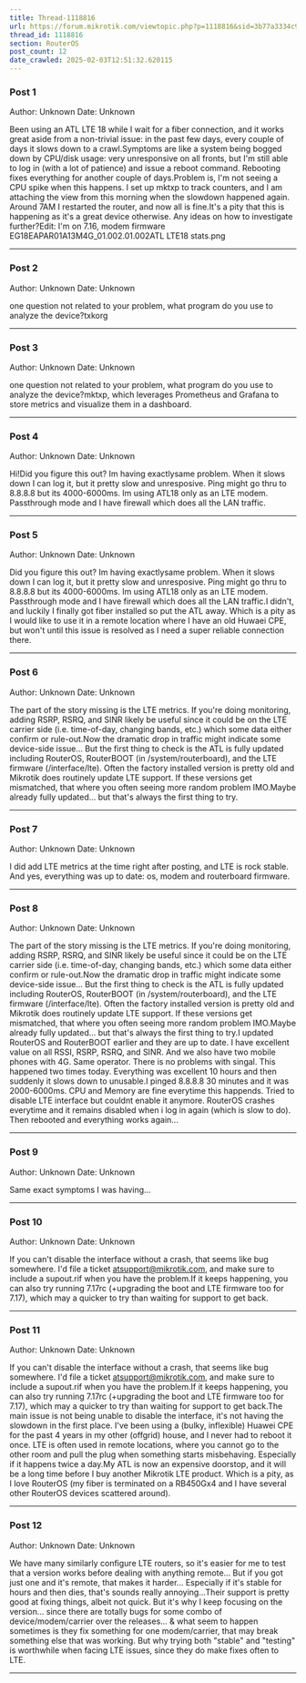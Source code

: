 ```yaml
---
title: Thread-1118816
url: https://forum.mikrotik.com/viewtopic.php?p=1118816&sid=3b77a3334c914448dbbc02bfdff4c3aa#p1118816
thread_id: 1118816
section: RouterOS
post_count: 12
date_crawled: 2025-02-03T12:51:32.620115
---
```


### Post 1
Author: Unknown
Date: Unknown

Been using an ATL LTE 18 while I wait for a fiber connection, and it works great aside from a non-trivial issue: in the past few days, every couple of days it slows down to a crawl.Symptoms are like a system being bogged down by CPU/disk usage: very unresponsive on all fronts, but I'm still able to log in (with a lot of patience) and issue a reboot command. Rebooting fixes everything for another couple of days.Problem is, I'm not seeing a CPU spike when this happens. I set up mktxp to track counters, and I am attaching the view from this morning when the slowdown happened again. Around 7AM I restarted the router, and now all is fine.It's a pity that this is happening as it's a great device otherwise. Any ideas on how to investigate further?Edit: I'm on 7.16, modem firmware EG18EAPAR01A13M4G_01.002.01.002ATL LTE18 stats.png

---
### Post 2
Author: Unknown
Date: Unknown

one question not related to your problem, what program do you use to analyze the device?txkorg

---
### Post 3
Author: Unknown
Date: Unknown

one question not related to your problem, what program do you use to analyze the device?mktxp, which leverages Prometheus and Grafana to store metrics and visualize them in a dashboard.

---
### Post 4
Author: Unknown
Date: Unknown

Hi!Did you figure this out? Im having exactlysame problem. When it slows down I can log it, but it pretty slow and unresposive. Ping might go thru to 8.8.8.8 but its 4000-6000ms. Im using ATL18 only as an LTE modem. Passthrough mode and I have firewall which does all the LAN traffic.

---
### Post 5
Author: Unknown
Date: Unknown

Did you figure this out? Im having exactlysame problem. When it slows down I can log it, but it pretty slow and unresposive. Ping might go thru to 8.8.8.8 but its 4000-6000ms. Im using ATL18 only as an LTE modem. Passthrough mode and I have firewall which does all the LAN traffic.I didn't, and luckily I finally got fiber installed so put the ATL away. Which is a pity as I would like to use it in a remote location where I have an old Huwaei CPE, but won't until this issue is resolved as I need a super reliable connection there.

---
### Post 6
Author: Unknown
Date: Unknown

The part of the story missing is the LTE metrics.  If you're doing monitoring, adding RSRP, RSRQ, and SINR likely be useful since it could be on the LTE carrier side (i.e. time-of-day, changing bands, etc.) which some data either confirm or rule-out.Now the dramatic drop in traffic might indicate some device-side issue...  But the first thing to check is the ATL is fully updated including RouterOS, RouterBOOT (in /system/routerboard), and the LTE firmware (/interface/lte).  Often the factory installed version is pretty old and Mikrotik does routinely update LTE support.  If these versions get mismatched, that where you often seeing more random problem IMO.Maybe already fully updated...  but that's always the first thing to try.

---
### Post 7
Author: Unknown
Date: Unknown

I did add LTE metrics at the time right after posting, and LTE is rock stable. And yes, everything was up to date: os, modem and routerboard firmware.

---
### Post 8
Author: Unknown
Date: Unknown

The part of the story missing is the LTE metrics.  If you're doing monitoring, adding RSRP, RSRQ, and SINR likely be useful since it could be on the LTE carrier side (i.e. time-of-day, changing bands, etc.) which some data either confirm or rule-out.Now the dramatic drop in traffic might indicate some device-side issue...  But the first thing to check is the ATL is fully updated including RouterOS, RouterBOOT (in /system/routerboard), and the LTE firmware (/interface/lte).  Often the factory installed version is pretty old and Mikrotik does routinely update LTE support.  If these versions get mismatched, that where you often seeing more random problem IMO.Maybe already fully updated...  but that's always the first thing to try.I updated RouterOS and RouterBOOT earlier and they are up to date. I have excellent value on all RSSI, RSRP, RSRQ, and SINR. And we also have two mobile phones with 4G. Same operator. There is no problems with singal. This happened two times today. Everything was excellent 10 hours and then suddenly it slows down to unusable.I pinged 8.8.8.8 30 minutes and it was 2000-6000ms. CPU and Memory are fine everytime this happends. Tried to disable LTE interface but couldnt enable it anymore. RouterOS crashes everytime and it remains disabled when i log in again (which is slow to do). Then rebooted and everything works again...

---
### Post 9
Author: Unknown
Date: Unknown

Same exact symptoms I was having...

---
### Post 10
Author: Unknown
Date: Unknown

If you can't disable the interface without a crash, that seems like bug somewhere.  I'd file a ticket atsupport@mikrotik.com, and make sure to include a supout.rif when you have the problem.If it keeps happening, you can also try running 7.17rc (+upgrading the boot and LTE firmware too for 7.17), which may a quicker to try than waiting for support to get back.

---
### Post 11
Author: Unknown
Date: Unknown

If you can't disable the interface without a crash, that seems like bug somewhere.  I'd file a ticket atsupport@mikrotik.com, and make sure to include a supout.rif when you have the problem.If it keeps happening, you can also try running 7.17rc (+upgrading the boot and LTE firmware too for 7.17), which may a quicker to try than waiting for support to get back.The main issue is not being unable to disable the interface, it's not having the slowdown in the first place. I've been using a (bulky, inflexible) Huawei CPE for the past 4 years in my other (offgrid) house, and I never had to reboot it once. LTE is often used in remote locations, where you cannot go to the other room and pull the plug when something starts misbehaving. Especially if it happens twice a day.My ATL is now an expensive doorstop, and it will be a long time before I buy another Mikrotik LTE product. Which is a pity, as I love RouterOS (my fiber is terminated on a RB450Gx4 and I have several other RouterOS devices scattered around).

---
### Post 12
Author: Unknown
Date: Unknown

We have many similarly configure LTE routers, so it's easier for me to test that a version works before dealing with anything remote...  But if you got just one and it's remote, that makes it harder...  Especially if it's stable for hours and then dies, that's sounds really annoying...Their support is pretty good at fixing things, albeit not quick.  But it's why I keep focusing on the version... since there are totally bugs for some combo of device/modem/carrier over the releases... & what seem to happen sometimes is they fix something for one modem/carrier, that may break something else that was working.  But why trying both "stable" and "testing" is worthwhile when facing LTE issues, since they do make fixes often to LTE.

---
